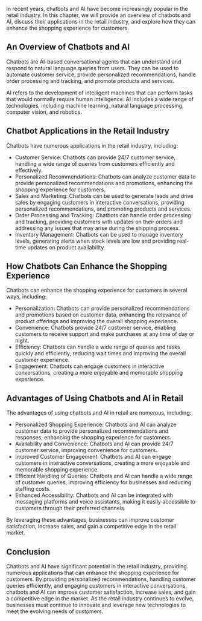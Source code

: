 

In recent years, chatbots and AI have become increasingly popular in the retail industry. In this chapter, we will provide an overview of chatbots and AI, discuss their applications in the retail industry, and explore how they can enhance the shopping experience for customers.

An Overview of Chatbots and AI
------------------------------

Chatbots are AI-based conversational agents that can understand and respond to natural language queries from users. They can be used to automate customer service, provide personalized recommendations, handle order processing and tracking, and promote products and services.

AI refers to the development of intelligent machines that can perform tasks that would normally require human intelligence. AI includes a wide range of technologies, including machine learning, natural language processing, computer vision, and robotics.

Chatbot Applications in the Retail Industry
-------------------------------------------

Chatbots have numerous applications in the retail industry, including:

* Customer Service: Chatbots can provide 24/7 customer service, handling a wide range of queries from customers efficiently and effectively.
* Personalized Recommendations: Chatbots can analyze customer data to provide personalized recommendations and promotions, enhancing the shopping experience for customers.
* Sales and Marketing: Chatbots can be used to generate leads and drive sales by engaging customers in interactive conversations, providing personalized recommendations, and promoting products and services.
* Order Processing and Tracking: Chatbots can handle order processing and tracking, providing customers with updates on their orders and addressing any issues that may arise during the shipping process.
* Inventory Management: Chatbots can be used to manage inventory levels, generating alerts when stock levels are low and providing real-time updates on product availability.

How Chatbots Can Enhance the Shopping Experience
------------------------------------------------

Chatbots can enhance the shopping experience for customers in several ways, including:

* Personalization: Chatbots can provide personalized recommendations and promotions based on customer data, enhancing the relevance of product offerings and improving the overall shopping experience.
* Convenience: Chatbots provide 24/7 customer service, enabling customers to receive support and make purchases at any time of day or night.
* Efficiency: Chatbots can handle a wide range of queries and tasks quickly and efficiently, reducing wait times and improving the overall customer experience.
* Engagement: Chatbots can engage customers in interactive conversations, creating a more enjoyable and memorable shopping experience.

Advantages of Using Chatbots and AI in Retail
---------------------------------------------

The advantages of using chatbots and AI in retail are numerous, including:

* Personalized Shopping Experience: Chatbots and AI can analyze customer data to provide personalized recommendations and responses, enhancing the shopping experience for customers.
* Availability and Convenience: Chatbots and AI can provide 24/7 customer service, improving convenience for customers.
* Improved Customer Engagement: Chatbots and AI can engage customers in interactive conversations, creating a more enjoyable and memorable shopping experience.
* Efficient Handling of Queries: Chatbots and AI can handle a wide range of customer queries, improving efficiency for businesses and reducing staffing costs.
* Enhanced Accessibility: Chatbots and AI can be integrated with messaging platforms and voice assistants, making it easily accessible to customers through their preferred channels.

By leveraging these advantages, businesses can improve customer satisfaction, increase sales, and gain a competitive edge in the retail market.

Conclusion
----------

Chatbots and AI have significant potential in the retail industry, providing numerous applications that can enhance the shopping experience for customers. By providing personalized recommendations, handling customer queries efficiently, and engaging customers in interactive conversations, chatbots and AI can improve customer satisfaction, increase sales, and gain a competitive edge in the market. As the retail industry continues to evolve, businesses must continue to innovate and leverage new technologies to meet the evolving needs of customers.
